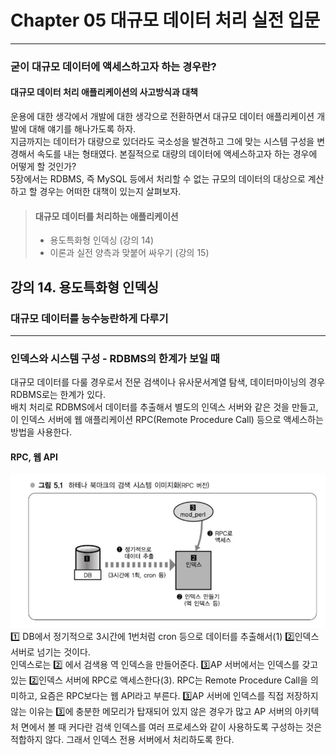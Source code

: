 # Chapter 05 대규모 데이터 처리 실전 입문
---
### 굳이 대규모 데이터에 액세스하고자 하는 경우란?
#### 대규모 데이터 처리 애플리케이션의 사고방식과 대책
운용에 대한 생각에서 개발에 대한 생각으로 전환하면서 대규모 데이터 애플리케이션 개발에 대해 얘기를 해나가도록 하자.   
지금까지는 데이터가 대량으로 있더라도 국소성을 발견하고 그에 맞는 시스템 구성을 변경해서 속도를 내는 형태였다.
본질적으로 대량의 데이터에 액세스하고자 하는 경우에 어떻게 할 것인가?   
5장에서는 RDBMS, 즉 MySQL 등에서 처리할 수 없는 규모의 데이터의 대상으로 계산하고 할 경우는 어떠한 대책이 있는지 살펴보자.

> #### 대규모 데이터를 처리하는 애플리케이션
> - 용도특화형 인덱싱 (강의 14)
> - 이론과 실전 양측과 맞붙어 싸우기 (강의 15)

## 강의 14. 용도특화형 인덱싱
### 대규모 데이터를 능수능란하게 다루기

---
### 인덱스와 시스템 구성 - RDBMS의 한계가 보일 때
대규모 데이터를 다룰 경우로서 전문 검색이나 유사문서계열 탐색, 데이터마이닝의 경우 RDBMS로는 한계가 있다.      
배치 처리로 RDBMS에서 데이터를 추출해서 별도의 인덱스 서버와 같은 것을 만들고, 이 인덱스 서버에 웹 애플리케이션 RPC(Remote Procedure Call) 등으로 액세스하는 방법을 사용한다.

#### RPC, 웹 API
![하테나 북마크의 검색 시스템 이미지화(RPC 버전)](image/hatena_bookmark_research_system_image.png)
1️⃣ DB에서 정기적으로 3시간에 1번처럼 cron 등으로 데이터를 추출해서(1) 2️⃣인덱스 서버로 넘기는 것이다.   
인덱스로는 2️⃣ 에서 검색용 역 인덱스을 만들어준다. 3️⃣AP 서버에서는 인덱스를 갖고 있는 2️⃣인덱스 서버에 RPC로 액세스한다(3). 
RPC는 Remote Procedure Call을 의미하고, 요즘은 RPC보다는 웹 API라고 부른다.
3️⃣AP 서버에 인덱스를 직접 저장하지 않는 이유는  3️⃣에 충분한 메모리가 탑재되어 있지 않은 경우가 많고 AP 서버의 아키텍처 면에서 볼 때 커다란 검색 인덱스를 여러 프로세스와 같이 사용하도록 구성하는 것은 적합하지 않다. 그래서 인덱스 전용 서버에서 처리하도록 한다. 


